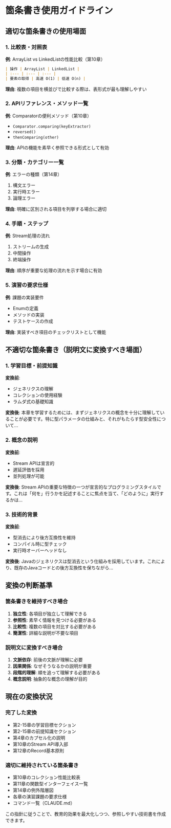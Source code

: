 # 箇条書き使用ガイドライン

## 適切な箇条書きの使用場面

### 1. 比較表・対照表
**例**: ArrayList vs LinkedListの性能比較（第10章）
```markdown
| 操作 | ArrayList | LinkedList |
| :--- | :--- | :--- |
| 要素の取得 | 高速 O(1) | 低速 O(n) |
```
**理由**: 複数の項目を横並びで比較する際は、表形式が最も理解しやすい

### 2. APIリファレンス・メソッド一覧
**例**: Comparatorの便利メソッド（第10章）
- `Comparator.comparing(keyExtractor)`
- `reversed()`
- `thenComparing(other)`

**理由**: APIの機能を素早く参照できる形式として有効

### 3. 分類・カテゴリー一覧
**例**: エラーの種類（第14章）
1. 構文エラー
2. 実行時エラー
3. 論理エラー

**理由**: 明確に区別される項目を列挙する場合に適切

### 4. 手順・ステップ
**例**: Stream処理の流れ
1. ストリームの生成
2. 中間操作
3. 終端操作

**理由**: 順序が重要な処理の流れを示す場合に有効

### 5. 演習の要求仕様
**例**: 課題の実装要件
- Enumの定義
- メソッドの実装
- テストケースの作成

**理由**: 実装すべき項目のチェックリストとして機能

## 不適切な箇条書き（説明文に変換すべき場面）

### 1. 学習目標・前提知識
**変換前**:
- ジェネリクスの理解
- コレクションの使用経験
- ラムダ式の基礎知識

**変換後**:
本章を学習するためには、まずジェネリクスの概念を十分に理解していることが必要です。特に型パラメータの仕組みと、それがもたらす型安全性について...

### 2. 概念の説明
**変換前**:
- Stream APIは宣言的
- 遅延評価を採用
- 並列処理が可能

**変換後**:
Stream APIの重要な特徴の一つが宣言的なプログラミングスタイルです。これは「何を」行うかを記述することに焦点を当て、「どのように」実行するかは...

### 3. 技術的背景
**変換前**:
- 型消去により後方互換性を維持
- コンパイル時に型チェック
- 実行時オーバーヘッドなし

**変換後**:
Javaのジェネリクスは型消去という仕組みを採用しています。これにより、既存のJavaコードとの後方互換性を保ちながら...

## 変換の判断基準

### 箇条書きを維持すべき場合
1. **独立性**: 各項目が独立して理解できる
2. **参照性**: 素早く情報を見つける必要がある
3. **比較性**: 複数の項目を対比する必要がある
4. **簡潔性**: 詳細な説明が不要な項目

### 説明文に変換すべき場合
1. **文脈依存**: 前後の文脈が理解に必要
2. **因果関係**: なぜそうなるかの説明が重要
3. **段階的理解**: 順を追って理解する必要がある
4. **概念説明**: 抽象的な概念の理解が目的

## 現在の変換状況

### 完了した変換
- 第2-15章の学習目標セクション
- 第2-15章の前提知識セクション
- 第4章のカプセル化の説明
- 第10章のStream API導入部
- 第12章のRecord基本原則

### 適切に維持されている箇条書き
- 第10章のコレクション性能比較表
- 第11章の関数型インターフェイス一覧
- 第14章の例外階層図
- 各章の演習課題の要求仕様
- コマンド一覧（CLAUDE.md）

この指針に従うことで、教育的効果を最大化しつつ、参照しやすい技術書を作成できます。